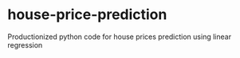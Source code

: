 # house-price-prediction
Productionized python code for house prices prediction using linear regression
